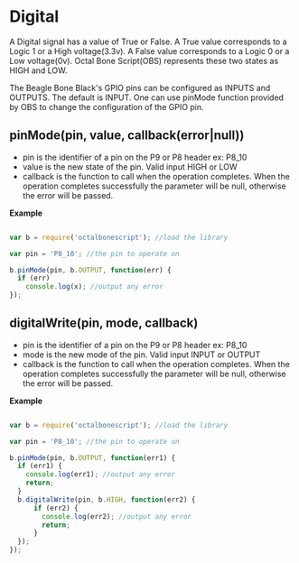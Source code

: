 Digital
=======

A Digital signal has a value of True or False. 
A True value corresponds to a Logic 1 or a High voltage(3.3v). 
A False value corresponds to a Logic 0 or a Low voltage(0v).
Octal Bone Script(OBS) represents these two states as HIGH and LOW.

The Beagle Bone Black's GPIO pins can be configured as INPUTS and OUTPUTS. The default is INPUT. 
One can use pinMode function provided by OBS to change the configuration of the GPIO pin.

## pinMode(pin, value, callback(error|null))
- pin is the identifier of a pin on the P9 or P8 header ex: P8_10
- value is the new state of the pin. Valid input HIGH or LOW
- callback is the function to call when the operation completes. When the operation completes successfully the parameter will be null, otherwise the error will be passed. 

**Example**
```javascript

var b = require('octalbonescript'); //load the library

var pin = 'P8_10'; //the pin to operate on

b.pinMode(pin, b.OUTPUT, function(err) {
  if (err) 
    console.log(x); //output any error
});
```

## digitalWrite(pin, mode, callback)
- pin is the identifier of a pin on the P9 or P8 header ex: P8_10
- mode is the new mode of the pin. Valid input INPUT or OUTPUT
- callback is the function to call when the operation completes. When the operation completes successfully the parameter will be null, otherwise the error will be passed. 

**Example**
```javascript

var b = require('octalbonescript'); //load the library

var pin = 'P8_10'; //the pin to operate on

b.pinMode(pin, b.OUTPUT, function(err1) {
  if (err1) {
    console.log(err1); //output any error
    return;
  }
  b.digitalWrite(pin, b.HIGH, function(err2) {
      if (err2) {
        console.log(err2); //output any error
        return;
      }
  });
});

  

